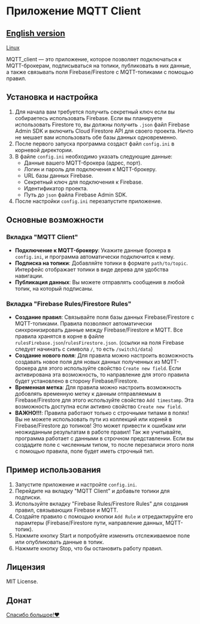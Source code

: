 # Приложение MQTT Client

[English version](README.md)
---
[Linux](https://github.com/Naillin/MQTT_Rules.git)

MQTT_client — это приложение, которое позволяет подключаться к MQTT-брокерам, подписываться на топики, публиковать в них данные, а также связывать поля Firebase/Firestore с MQTT-топиками с помощью правил.

## Установка и настройка

1. Для начала вам требуется получить секретный ключ если вы собираетесь использовать Firebase. Если вы планируете использовать Firestore то, вы должны получить `.json` файл Firebase Admin SDK и включить Cloud Firestore API для своего проекта. Ничто не мешает вам использовать обе базы данных одновременно.
2. После первого запуска программа создаст файл `config.ini` в корневой директории.
3. В файле `config.ini` необходимо указать следующие данные:
   - Данные вашего MQTT-брокера (адрес, порт).
   - Логин и пароль для подключения к MQTT-брокеру.
   - URL базы данных Firebase.
   - Секретный ключ для подключения к Firebase.
   - Идентификатор проекта.
   - Путь до `json` файла Firebase Admin SDK.
4. После настройки `config.ini` перезапустите приложение.

## Основные возможности

### Вкладка "MQTT Client"

- **Подключение к MQTT-брокеру**: Укажите данные брокера в `config.ini`, и программа автоматически подключится к нему.
- **Подписка на топики**: Добавляйте топики в формате `path/to/topic`. Интерфейс отображает топики в виде дерева для удобства навигации.
- **Публикация данных**: Вы можете отправлять сообщения в любой топик, на который подписаны.

### Вкладка "Firebase Rules/Firestore Rules"

- **Создание правил**: Связывайте поля базы данных Firebase/Firestore с MQTT-топиками. Правила позволяют автоматически синхронизировать данные между Firebase/Firestore и MQTT. Все правила хранятся в корне в файле `rulesFirebase.json`/`rulesFirestore.json`. (ссылки на поля Firebase следует начинать с символа `/`, то есть `/switch1/data`)
- **Создание нового поля**: Для правила можно настроить возможность создавать новое поля для новых данных полученных из MQTT-брокера для этого используйте свойство `Create new field`. Если активирована эта возможность, то направление для этого правила будет установлено в сторону Firebase/Firestore.
- **Временная метка**: Для правила можно настроить возможность добовлять временную метку к данным отправляемым в Firebase/Firestore для этого используйте свойство `Add timestamp`. Эта возможность доступна если активно свойство `Create new field`.
- **ВАЖНО!!!**: Правила работают только с строчными типами в полях! Вы не можете использовать пути из коллекций или корней в Firebase/Firestore до топиков! Это может привести к ошибкам или неожиданным результатам в работе правил! Так же учитывайте, программа работает с данными в строчном представлении. Если вы создадите поле с численным типом, то после перезаписи этого поля с помощью правила, поле будет иметь строчный тип.

## Пример использования

1. Запустите приложение и настройте `config.ini`.
2. Перейдите на вкладку "MQTT Client" и добавьте топики для подписки.
3. Используйте вкладку "Firebase Rules/Firestore Rules" для создания правил, связывающих Firebase и MQTT.
4. Создайте правило с помощью кнопки `Add Rule` и отредактируйте его парамтеры (Firebase/Firestore пути, направление данных, MQTT-топик).
5. Нажмите кнопку Start и попробуйте изменить отслеживаемое поле или опубликовать данные в топик.
6. Нажмите кнопку Stop, что бы остановить работу правил.

## Лицензия

MIT License.

## Донат

[Спасибо большое!❤️](https://boosty.to/naillin/donate)
